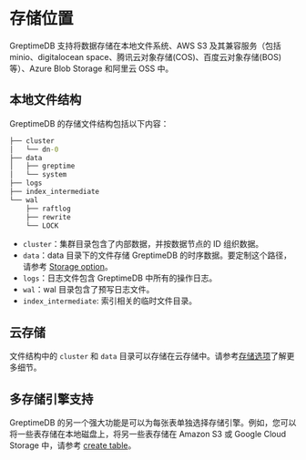 # 存储位置

GreptimeDB 支持将数据存储在本地文件系统、AWS S3 及其兼容服务（包括 minio、digitalocean space、腾讯云对象存储(COS)、百度云对象存储(BOS)等）、Azure Blob Storage 和阿里云 OSS 中。

## 本地文件结构

GreptimeDB 的存储文件结构包括以下内容：

```cmd
├── cluster
│   └── dn-0
├── data
│   ├── greptime
│   └── system
├── logs
├── index_intermediate
└── wal
    ├── raftlog
    ├── rewrite
    └── LOCK
```

- `cluster`：集群目录包含了内部数据，并按数据节点的 ID 组织数据。
- `data`：data 目录下的文件存储 GreptimeDB 的时序数据。要定制这个路径，请参考 [Storage option](../operations/configuration.md#storage-option)。
- `logs`：日志文件包含 GreptimeDB 中所有的操作日志。
- `wal`：wal 目录包含了预写日志文件。
- `index_intermediate`: 索引相关的临时文件目录。

## 云存储

文件结构中的 `cluster` 和 `data` 目录可以存储在云存储中。请参考[存储选项](../operations/configuration.md#storage-option)了解更多细节。

## 多存储引擎支持

GreptimeDB 的另一个强大功能是可以为每张表单独选择存储引擎。例如，您可以将一些表存储在本地磁盘上，将另一些表存储在 Amazon S3 或 Google Cloud Storage 中，请参考 [create table](/reference/sql/create#create-table)。
